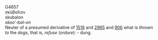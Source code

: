<body>
  <p>G4657<br>  σκύβαλον  <br> skubalon  <br><i>skoo‘-bal-on </i><br>Neuter of a presumed derivative of <a href="g1519.htm">1519</a> and <a href="g2965.htm">2965</a> and <a href="g0906.htm">906</a>  what is <i>thrown</i> <i>to</i> the <i>dogs</i>, that is, <i>refuse</i> (<i>ordure</i>): - dung.<br></p>
 </body>